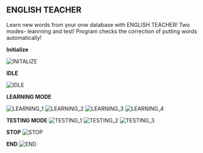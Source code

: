 ## ENGLISH TEACHER
Learn new words from your onw database with ENGLISH TEACHER! Two modes- leanrning and test! Program checks the correction of putting words automatically!

**Initialize**

![INITALIZE](https://github.com/lullusiek/PGJP_Labview/blob/master/LAB_08/IMAGES/1Initialize.png)


**IDLE**

![IDLE](https://github.com/lullusiek/PGJP_Labview/blob/master/LAB_08/IMAGES/2Idle.png)


**LEARNING MODE**

![LEARNING_1](https://github.com/lullusiek/PGJP_Labview/blob/master/LAB_08/IMAGES/3Learning_ShowPolishWord.png)
![LEARNING_2](https://github.com/lullusiek/PGJP_Labview/blob/master/LAB_08/IMAGES/4Learning_ShowPolishWord.png)
![LEARNING_3](https://github.com/lullusiek/PGJP_Labview/blob/master/LAB_08/IMAGES/5Learning_ShowEnglishWord.png)
![LEARNING_4](https://github.com/lullusiek/PGJP_Labview/blob/master/LAB_08/IMAGES/7Learning_EmptyBoth.png)


**TESTING MODE**
![TESTING_1](https://github.com/lullusiek/PGJP_Labview/blob/master/LAB_08/IMAGES/8Testing_ShowPolishWord.png)
![TESTING_2](https://github.com/lullusiek/PGJP_Labview/blob/master/LAB_08/IMAGES/9Testing_WriteEnglishWord.png)
![TESTING_3](https://github.com/lullusiek/PGJP_Labview/blob/master/LAB_08/IMAGES/10Testing_CheckIfCorrect.png)


**STOP**
![STOP](https://github.com/lullusiek/PGJP_Labview/blob/master/LAB_08/IMAGES/11Stop.png)


**END**
![END](https://github.com/lullusiek/PGJP_Labview/blob/master/LAB_08/IMAGES/12End.png)
